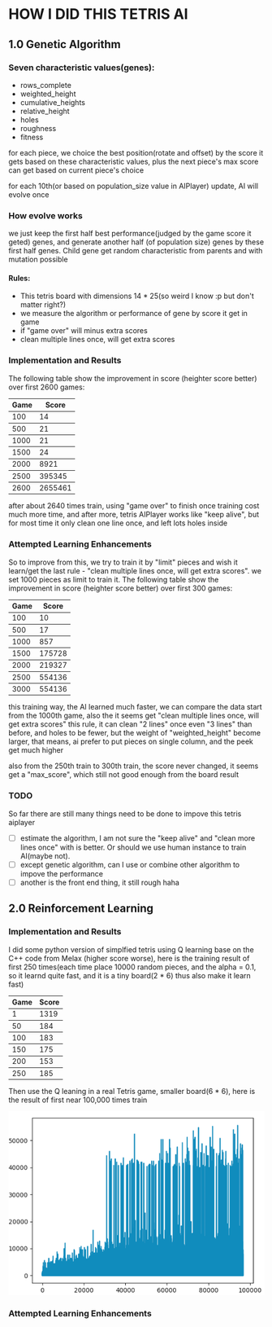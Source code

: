 # HOW I DID THIS TETRIS AI

## 1.0 Genetic Algorithm

### Seven characteristic values(genes):

- rows_complete
- weighted_height
- cumulative_heights
- relative_height
- holes
- roughness
- fitness

for each piece, we choice the best position(rotate and offset) by the score it gets based on these characteristic values, plus the next piece's max score can get based on current piece's choice

for each 10th(or based on population_size value in AIPlayer) update, AI will evolve once

### How evolve works

we just keep the first half best performance(judged by the game score it geted) genes, and generate another half (of population size) genes by these first half genes. Child gene get random characteristic from parents and with mutation possible


#### Rules:

* This tetris board with dimensions 14 * 25(so weird I know :p but don't matter right?)
* we measure the algorithm or performance of gene by score it get in game
* if "game over" will minus extra scores
* clean multiple lines once, will get extra scores

### Implementation and Results

The following table show the improvement in score (heighter score better) over first 2600 games:

<table>
  <thead>
    <tr>
      <th>Game</th>
      <th>Score</th>
    </tr>
  </thead>
  <tbody>
    <tr>
      <td>100</td>
      <td>14</td>
    </tr>
  </tbody>
  <tbody>
    <tr>
      <td>500</td>
      <td>21</td>
    </tr>
  </tbody>
  <tbody>
    <tr>
      <td>1000</td>
      <td>21</td>
    </tr>
  </tbody>
  <tbody>
    <tr>
      <td>1500</td>
      <td>24</td>
    </tr>
  </tbody>
  <tbody>
    <tr>
      <td>2000</td>
      <td>8921</td>
    </tr>
  </tbody>
  <tbody>
    <tr>
      <td>2500</td>
      <td>395345</td>
    </tr>
  </tbody>
  <tbody>
    <tr>
      <td>2600</td>
      <td>2655461</td>
    </tr>
  </tbody>
</table>

after about 2640 times train, using "game over" to finish once training cost much more time, and after more, tetris AIPlayer works like "keep alive", but for most time it only clean one line once, and left lots holes inside

### Attempted Learning Enhancements

So to improve from this, we try to train it by "limit" pieces and wish it learn/get the last rule - "clean multiple lines once, will get extra scores". we set 1000 pieces as limit to train it. The following table show the improvement in score (heighter score better) over first 300 games:

<table>
  <thead>
    <tr>
      <th>Game</th>
      <th>Score</th>
    </tr>
  </thead>
  <tbody>
    <tr>
      <td>100</td>
      <td>10</td>
    </tr>
  </tbody>
  <tbody>
    <tr>
      <td>500</td>
      <td>17</td>
    </tr>
  </tbody>
  <tbody>
    <tr>
      <td>1000</td>
      <td>857</td>
    </tr>
  </tbody>
  <tbody>
    <tr>
      <td>1500</td>
      <td>175728</td>
    </tr>
  </tbody>
  <tbody>
    <tr>
      <td>2000</td>
      <td>219327</td>
    </tr>
  </tbody>
  <tbody>
    <tr>
      <td>2500</td>
      <td>554136</td>
    </tr>
  </tbody>
  <tbody>
    <tr>
      <td>3000</td>
      <td>554136</td>
    </tr>
  </tbody>
</table>

this training way, the AI learned much faster, we can compare the data start from the 1000th game, also the it seems get "clean multiple lines once, will get extra scores" this rule, it can clean "2 lines" once even "3 lines" than before, and holes to be fewer, but the weight of "weighted_height" become larger, that means, ai prefer to put pieces on single column, and the peek get much higher

also from the 250th train to 300th train, the score never changed, it seems get a "max_score", which still not good enough from the board result

### TODO

So far there are still many things need to be done to impove this tetris aiplayer

- [ ] estimate the algorithm, I am not sure the "keep alive" and "clean more lines once" with is better. Or should we use human instance to train AI(maybe not).
- [ ] except genetic algorithm, can I use or combine other algorithm to impove the performance
- [ ] another is the front end thing, it still rough haha

## 2.0 Reinforcement Learning

### Implementation and Results

I did some python version of simplfied tetris using Q learning base on the C++ code from Melax (higher score worse), here is the training result of first 250 times(each time place 10000 random pieces, and the alpha = 0.1, so it learnd quite fast, and it is a tiny board(2 * 6) thus also make it learn fast)

<table>
  <thead>
    <tr>
      <th>Game</th>
      <th>Score</th>
    </tr>
  </thead>
  <tbody>
    <tr>
      <td>1</td>
      <td>1319</td>
    </tr>
  </tbody>
  <tbody>
    <tr>
      <td>50</td>
      <td>184</td>
    </tr>
  </tbody>
  <tbody>
    <tr>
      <td>100</td>
      <td>183</td>
    </tr>
  </tbody>
  <tbody>
    <tr>
      <td>150</td>
      <td>175</td>
    </tr>
  </tbody>
  <tbody>
    <tr>
      <td>200</td>
      <td>153</td>
    </tr>
  </tbody>
  <tbody>
    <tr>
      <td>250</td>
      <td>185</td>
    </tr>
  </tbody>
</table>

Then use the Q leaning in a real Tetris game, smaller board(6 * 6), here is the result of first near 100,000 times train

<img src="AI/img/q_learning_tetris_6_6.png">

### Attempted Learning Enhancements

